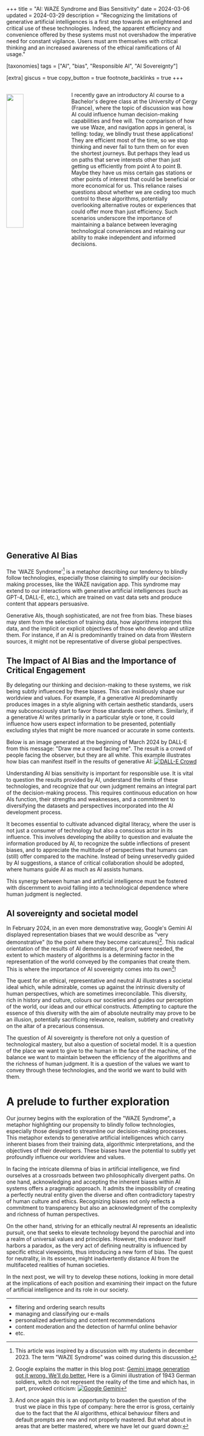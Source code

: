 +++
title = "AI: WAZE Syndrome and Bias Sensitivity"
date = 2024-03-06
updated = 2024-03-29
description = "Recognizing the limitations of generative artificial intelligences is a first step towards an enlightened and critical use of these technologies. Indeed, the apparent efficiency and convenience offered by these systems must not overshadow the imperative need for constant vigilance. Users must arm themselves with critical thinking and an increased awareness of the ethical ramifications of AI usage."

[taxonomies]
tags = ["AI", "bias", "Responsible AI", "AI Sovereignty"]

[extra]
giscus = true
copy_button = true
footnote_backlinks = true
+++


<div style="overflow: auto;">
    <img src="/blog/waze-syndrome/img/waze.png" style="float: left; margin-top: 20px; margin-right: 20px; width: 30%; vertical-align: top;">
    <div style="display: block;">
        <p>I recently gave an introductory AI course to a Bachelor's degree class at the University of Cergy (France), where the topic of discussion was how AI could influence human decision-making capabilities and free will. The comparison of how we use Waze, and navigation apps in general, is telling: today, we blindly trust these applications! They are efficient most of the time, so we stop thinking and never fail to turn them on for even the shortest journeys. But perhaps they lead us on paths that serve interests other than just getting us efficiently from point A to point B. Maybe they have us miss certain gas stations or other points of interest that could be beneficial or more economical for us. This reliance raises questions about whether we are ceding too much control to these algorithms, potentially overlooking alternative routes or experiences that could offer more than just efficiency. Such scenarios underscore the importance of maintaining a balance between leveraging technological conveniences and retaining our ability to make independent and informed decisions.</p>
    </div>
</div>

## Generative AI Bias
The 'WAZE Syndrome'[^1] is a metaphor describing our tendency to blindly follow technologies, especially those claiming to simplify our decision-making processes, like the WAZE navigation app. This syndrome may extend to our interactions with generative artificial intelligences (such as GPT-4, DALL-E, etc.), which are trained on vast data sets and produce content that appears persuasive.

Generative AIs, though sophisticated, are not free from bias. These biases may stem from the selection of training data, how algorithms interpret this data, and the implicit or explicit objectives of those who develop and utilize them. For instance, if an AI is predominantly trained on data from Western sources, it might not be representative of diverse global perspectives.

## The Impact of AI Bias and the Importance of Critical Engagement
By delegating our thinking and decision-making to these systems, we risk being subtly influenced by these biases. This can insidiously shape our worldview and values. For example, if a generative AI predominantly produces images in a style aligning with certain aesthetic standards, users may subconsciously start to favor those standards over others. Similarly, if a generative AI writes primarily in a particular style or tone, it could influence how users expect information to be presented, potentially excluding styles that might be more nuanced or accurate in some contexts.

Below is an image generated at the beginning of March 2024 by DALL-E from this message: "Draw me a crowd facing me". The result is a crowd of people facing the observer, but they are all white. This example illustrates how bias can manifest itself in the results of generative AI:
[![DALL-E Crowd](/blog/waze-syndrome/img/crowd.webp)](/blog/waze-syndrome/img/crowd.webp)

Understanding AI bias sensitivity is important for responsible use. It is vital to question the results provided by AI, understand the limits of these technologies, and recognize that our own judgment remains an integral part of the decision-making process. This requires continuous education on how AIs function, their strengths and weaknesses, and a commitment to diversifying the datasets and perspectives incorporated into the AI development process.

It becomes essential to cultivate advanced digital literacy, where the user is not just a consumer of technology but also a conscious actor in its influence. This involves developing the ability to question and evaluate the information produced by AI, to recognize the subtle inflections of present biases, and to appreciate the multitude of perspectives that humans can (still) offer compared to the machine. Instead of being unreservedly guided by AI suggestions, a stance of critical collaboration should be adopted, where humans guide AI as much as AI assists humans.

This synergy between human and artificial intelligence must be fostered with discernment to avoid falling into a technological dependence where human judgment is neglected.


## AI sovereignty and societal model
In February 2024, in an even more demonstrative way, Google's Gemini AI displayed representation biases that we would describe as "very demonstrative" (to the point where they become caricatures)[^2].
This radical orientation of the results of AI demonstrates, if proof were needed, the extent to which mastery of algorithms is a determining factor in the representation of the world conveyed by the companies that create them. This is where the importance of AI sovereignty comes into its own[^3]!

The quest for an ethical, representative and neutral AI illustrates a societal ideal which, while admirable, comes up against the intrinsic diversity of human perspectives, which are sometimes irreconcilable. This diversity, rich in history and culture, colours our societies and guides our perception of the world, our ideas and our ethical constructs. Attempting to capture the essence of this diversity with the aim of absolute neutrality may prove to be an illusion, potentially sacrificing relevance, realism, subtlety and creativity on the altar of a precarious consensus.

The question of AI sovereignty is therefore not only a question of technological mastery, but also a question of societal model. It is a question of the place we want to give to the human in the face of the machine, of the balance we want to maintain between the efficiency of the algorithms and the richness of human judgment. It is a question of the values we want to convey through these technologies, and the world we want to build with them.


# A prelude to further exploration 
Our journey begins with the exploration of the "WAZE Syndrome", a metaphor highlighting our propensity to blindly follow technologies, especially those designed to streamline our decision-making processes. This metaphor extends to generative artificial intelligences which carry inherent biases from their training data, algorithmic interpretations, and the objectives of their developers. These biases have the potential to subtly yet profoundly influence our worldview and values.

In facing the intricate dilemma of bias in artificial intelligence, we find ourselves at a crossroads between two philosophically divergent paths. On one hand, acknowledging and accepting the inherent biases within AI systems offers a pragmatic approach. It admits the impossibility of creating a perfectly neutral entity given the diverse and often contradictory tapestry of human culture and ethics. Recognizing biases not only reflects a commitment to transparency but also an acknowledgment of the complexity and richness of human perspectives.

On the other hand, striving for an ethically neutral AI represents an idealistic pursuit, one that seeks to elevate technology beyond the parochial and into a realm of universal values and principles. However, this endeavor itself harbors a paradox, as the very act of defining neutrality is influenced by specific ethical viewpoints, thus introducing a new form of bias. The quest for neutrality, in its essence, might inadvertently distance AI from the multifaceted realities of human societies.

In the next post, we will try to develop these notions, looking in more detail at the implications of each position and examining their impact on the future of artificial intelligence and its role in our society.

---
[^1]: This article was inspired by a discussion with my students in december 2023. The term "WAZE Syndrome" was coined during this discussion.
 
[^2]: Google explains the matter in this blog post: [Gemini image generation got it wrong. We'll do better.](https://blog.google/products/gemini/gemini-image-generation-issue/) Here is a Gimini illustration of 1943 German soldiers, witch do not represent the reality of the time and which has, in part, provoked criticism:
[![Google Gemini](/blog/waze-syndrome/img/german_soldiers.avif)](/blog/waze-syndrome/img/german_soldiers.avif)

[^3]: And once again this is an opportunity to broaden the question of the trust we place in this type of company: here the error is gross, certainly due to the fact that the AI algorithms, ethical behaviour filters and default prompts are new and not properly mastered. But what about in areas that are better mastered, where we have let our guard down:
  - filtering and ordering search results
  - managing and classifying our e-mails
  - personalized advertising and content recommendations
  - content moderation and the detection of harmful online behavior
  - etc.